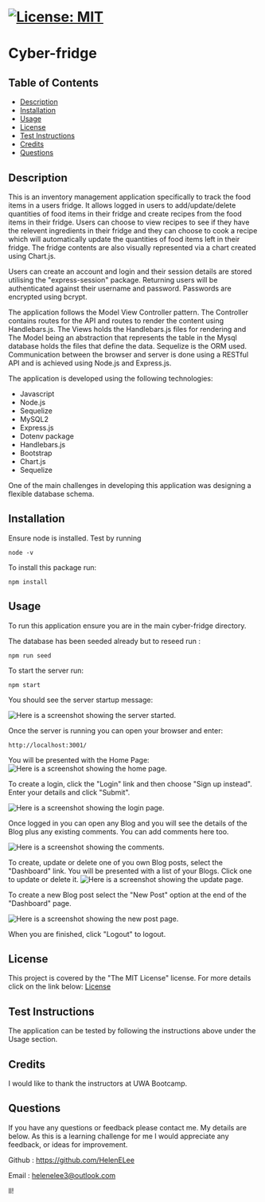 
  # [![License: MIT](https://img.shields.io/badge/License-MIT-yellow.svg)](https://opensource.org/licenses/MIT)

  # Cyber-fridge

  ## Table of Contents
 - [Description](#description)
 - [Installation](#installation)
 - [Usage](#usage)
 - [License](#license)
 - [Test Instructions](#test-instructions)
 - [Credits](#credits)
 - [Questions](#questions)
  
  ## Description
  This is an inventory management application specifically to track the food items in a users fridge. It allows logged in users to add/update/delete quantities of food items in their fridge and create recipes from the food items in their fridge. Users can choose to view recipes to see if they have the relevent ingredients in their fridge and they can choose to cook a recipe which will automatically update the quantities of food items left in their fridge. The fridge contents are also visually represented via a chart created using Chart.js.

  Users can create an account and login and their session details are stored utilising the "express-session" package. Returning users will be authenticated against their username and password. Passwords are encrypted using bcrypt.

  The application follows the Model View Controller pattern. The Controller contains routes for the API and routes to render the content using Handlebars.js. The Views holds the Handlebars.js files for rendering and The Model being an abstraction that represents the table in the Mysql database holds the files that define the data. Sequelize is the ORM used. Communication between the browser and server is done using a RESTful API and is achieved using Node.js and Express.js. 
  
  The application is developed using the following technologies:
  - Javascript
  - Node.js
  - Sequelize
  - MySQL2
  - Express.js
  - Dotenv package
  - Handlebars.js
  - Bootstrap
  - Chart.js
  - Sequelize

  One of the main challenges in developing this application was designing a flexible database schema. 


  ## Installation
  Ensure node is installed. Test by running 
  ```
  node -v
  ```

  To install this package run:
  ```
  npm install
  ```

  ## Usage
  To run this application ensure you are in the main cyber-fridge directory. 
  
  The database has been seeded already but to reseed run :
```
npm run seed
```

  To start the server run:
```
npm start
```
You should see the server startup message:

![Here is a screenshot showing the server started.](/images/server-start.png)

Once the server is running you can open your browser and enter:
```
http://localhost:3001/

```

You will be presented with the Home Page:
![Here is a screenshot showing the home page.](/images/homepage.png)

To create a login, click the "Login" link and then choose "Sign up instead". Enter your details and click "Submit".

![Here is a screenshot showing the login page.](/images/login.png)

Once logged in you can open any Blog and you will see the details of the Blog plus any existing comments. You can add comments here too.

![Here is a screenshot showing the comments.](/images/comments.png)

To create, update or delete one of you own Blog posts, select the "Dashboard" link. You will be presented with a list of your Blogs. Click one to update or delete it.
![Here is a screenshot showing the update page.](/images/update-delete.png)

To create a new Blog post select the "New Post" option at the end of the "Dashboard" page.

![Here is a screenshot showing the new post page.](/images/new-post.png)

When you are finished, click "Logout" to logout.


  ## License
  This project is covered by the "The MIT License" license.
  For more details click on the link below:
  [License](https://opensource.org/licenses/MIT)
  
  
  ## Test Instructions
  The application can be tested by following the instructions above under the Usage section.


  ## Credits
  I would like to thank the instructors at UWA Bootcamp. 
  
  ## Questions
 If you have any questions or feedback please contact me. My details are below. As this is a learning challenge for me I would appreciate any feedback, or ideas for improvement.

 Github : https://github.com/HelenELee 

 Email : helenelee3@outlook.com
  
ll!

